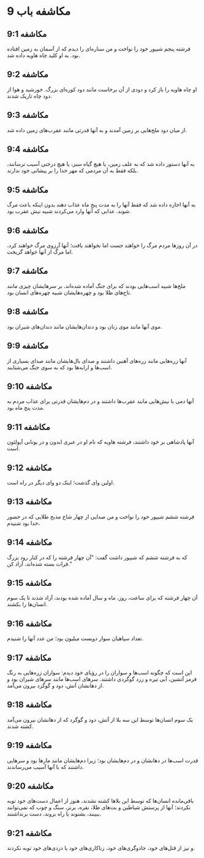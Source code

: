 # مکاشفه باب 9

## مکاشفه 9:1
فرشته پنجم شیپور خود را نواخت و من ستاره‌ای را دیدم که از آسمان به زمین افتاده بود. به او کلید چاه هاویه داده شد.

## مکاشفه 9:2
او چاه هاویه را باز کرد و دودی از آن برخاست مانند دود کوره‌ای بزرگ. خورشید و هوا از دود چاه تاریک شدند.

## مکاشفه 9:3
از میان دود ملخ‌هایی بر زمین آمدند و به آنها قدرتی مانند عقرب‌های زمین داده شد.

## مکاشفه 9:4
به آنها دستور داده شد که به علف زمین، یا هیچ گیاه سبز، یا هیچ درختی آسیب نرسانند، بلکه فقط به آن مردمی که مهر خدا را بر پیشانی خود ندارند.

## مکاشفه 9:5
به آنها اجازه داده شد که فقط آنها را به مدت پنج ماه عذاب دهند بدون اینکه باعث مرگ شوند. عذابی که آنها وارد می‌کردند شبیه نیش عقرب بود.

## مکاشفه 9:6
در آن روزها مردم مرگ را خواهند جست اما نخواهند یافت؛ آنها آرزوی مرگ خواهند کرد، اما مرگ از آنها خواهد گریخت.

## مکاشفه 9:7
ملخ‌ها شبیه اسب‌هایی بودند که برای جنگ آماده شده‌اند. بر سرهایشان چیزی مانند تاج‌های طلا بود و چهره‌هایشان شبیه چهره‌های انسان بود.

## مکاشفه 9:8
موی آنها مانند موی زنان بود و دندان‌هایشان مانند دندان‌های شیران بود.

## مکاشفه 9:9
آنها زره‌هایی مانند زره‌های آهنین داشتند و صدای بال‌هایشان مانند صدای بسیاری از اسب‌ها و ارابه‌ها بود که به سوی جنگ می‌شتابند.

## مکاشفه 9:10
آنها دمی با نیش‌هایی مانند عقرب‌ها داشتند و در دم‌هایشان قدرتی برای عذاب مردم به مدت پنج ماه بود.

## مکاشفه 9:11
آنها پادشاهی بر خود داشتند، فرشته هاویه که نام او در عبری ابدون و در یونانی آپولئون است.

## مکاشفه 9:12
اولین وای گذشت؛ اینک دو وای دیگر در راه است.

## مکاشفه 9:13
فرشته ششم شیپور خود را نواخت و من صدایی از چهار شاخ مذبح طلایی که در حضور خدا بود شنیدم،

## مکاشفه 9:14
که به فرشته ششم که شیپور داشت گفت: "آن چهار فرشته را که در کنار رود بزرگ فرات بسته شده‌اند، آزاد کن."

## مکاشفه 9:15
آن چهار فرشته که برای ساعت، روز، ماه و سال آماده شده بودند، آزاد شدند تا یک سوم انسان‌ها را بکشند.

## مکاشفه 9:16
تعداد سپاهیان سوار دویست میلیون بود؛ من عدد آنها را شنیدم.

## مکاشفه 9:17
این است که چگونه اسب‌ها و سواران را در رؤیای خود دیدم: سواران زره‌هایی به رنگ قرمز آتشین، آبی تیره و زرد گوگردی داشتند. سرهای اسب‌ها مانند سرهای شیران بود و از دهانشان آتش، دود و گوگرد بیرون می‌آمد.

## مکاشفه 9:18
یک سوم انسان‌ها توسط این سه بلا از آتش، دود و گوگرد که از دهانشان بیرون می‌آمد کشته شدند.

## مکاشفه 9:19
قدرت اسب‌ها در دهانشان و در دم‌هایشان بود؛ زیرا دم‌هایشان مانند مارها بود و سرهایی داشتند که با آنها آسیب می‌رساندند.

## مکاشفه 9:20
باقی‌مانده انسان‌ها که توسط این بلاها کشته نشدند، هنوز از اعمال دست‌های خود توبه نکردند؛ آنها از پرستش شیاطین و بت‌های طلا، نقره، برنز، سنگ و چوب که نمی‌توانند ببینند، بشنوند یا راه بروند، دست برنداشتند.

## مکاشفه 9:21
و نیز از قتل‌های خود، جادوگری‌های خود، زناکاری‌های خود یا دزدی‌های خود توبه نکردند.
